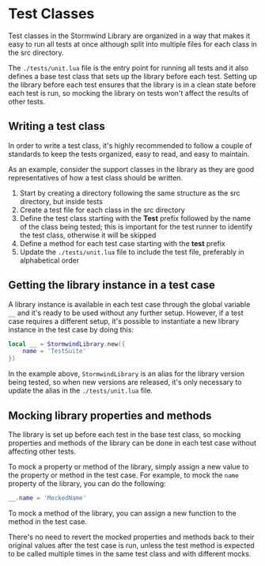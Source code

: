 # Test Classes

Test classes in the Stormwind Library are organized in a way that makes it
easy to run all tests at once although split into multiple files for each
class in the src directory.

The `./tests/unit.lua` file is the entry point for running all tests and it
also defines a base test class that sets up the library before each test.
Setting up the library before each test ensures that the library is in a
clean state before each test is run, so mocking the library on tests won't
affect the results of other tests.

## Writing a test class

In order to write a test class, it's highly recommended to follow a couple
of standards to keep the tests organized, easy to read, and easy to
maintain.

As an example, consider the support classes in the library as they are good
representatives of how a test class should be written.

1. Start by creating a directory following the same structure as the src
   directory, but inside tests
1. Create a test file for each class in the src directory
1. Define the test class starting with the **Test** prefix followed by the
   name of the class being tested; this is important for the test runner to
   identify the test class, otherwise it will be skipped
1. Define a method for each test case starting with the **test** prefix
1. Update the `./tests/unit.lua` file to include the test file, preferably
   in alphabetical order

## Getting the library instance in a test case

A library instance is available in each test case through the global
variable `__` and it's ready to be used without any further setup. However,
if a test case requires a different setup, it's possible to instantiate a
new library instance in the test case by doing this:

```lua
local __ = StormwindLibrary.new({
    name = 'TestSuite'
})
```

In the example above, `StormwindLibrary` is an alias for the library version
being tested, so when new versions are released, it's only necessary to
update the alias in the `./tests/unit.lua` file.

## Mocking library properties and methods

The library is set up before each test in the base test class, so mocking
properties and methods of the library can be done in each test case without
affecting other tests.

To mock a property or method of the library, simply assign a new value to
the property or method in the test case. For example, to mock the `name`
property of the library, you can do the following:

```lua
__.name = 'MockedName'
```

To mock a method of the library, you can assign a new function to the
method in the test case.

There's no need to revert the mocked properties and methods back to their
original values after the test case is run, unless the test method is
expected to be called multiple times in the same test class and with
different mocks.